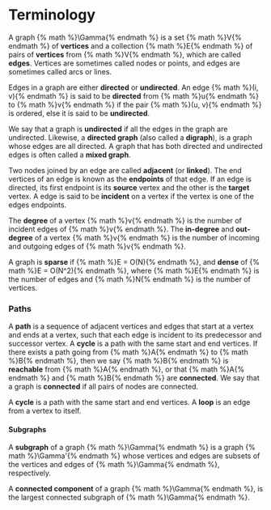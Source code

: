 # Terminology

A graph {% math %}\Gamma{% endmath %} is a set {% math %}V{% endmath %} of **vertices** and a collection {% math %}E{% endmath %} of pairs of **vertices** from {% math %}V{% endmath %}, which are called **edges**. Vertices are sometimes called nodes or points, and edges are sometimes called arcs or lines.

Edges in a graph are either **directed** or **undirected**. An edge {% math %}(i, v){% endmath %} is said to be **directed** from {% math %}u{% endmath %} to {% math %}v{% endmath %} if the pair {% math %}(u, v){% endmath %} is ordered, else it is said to be **undirected**.

We say that a graph is **undirected** if all the edges in the graph are undirected. Likewise, a **directed graph** (also called a **digraph**), is a graph whose edges are all directed. A graph that has both directed and undirected edges is often called a **mixed graph**.

Two nodes joined by an edge are called **adjacent** (or **linked**).  The end vertices of an edge is known as the **endpoints** of that edge. If an edge is directed, its first endpoint is its **source** vertex and the other is the **target** vertex. A edge is said to be **incident** on a vertex if the vertex is one of the edges endpoints.

The **degree** of a vertex {% math %}v{% endmath %} is the number of incident edges of {% math %}v{% endmath %}. The **in-degree** and **out-degree** of a vertex {% math %}v{% endmath %} is the number of incoming and outgoing edges of {% math %}v{% endmath %}.

A graph is **sparse** if {% math %}E = O(N){% endmath %}, and **dense** of {% math %}E = O(N^2){% endmath %}, where {% math %}E{% endmath %} is the number of edges and {% math %}N{% endmath %} is the number of vertices.

### Paths
A **path** is a sequence of adjacent vertices and edges that start at a vertex and ends at a vertex, such that each edge is incident to its predecessor and successor vertex. A **cycle** is a path with the same start and end vertices. If there exists a path going from {% math %}A{% endmath %} to {% math %}B{% endmath %}, then we say {% math %}B{% endmath %} is **reachable** from {% math %}A{% endmath %}, or that {% math %}A{% endmath %} and {% math %}B{% endmath %} are **connected**. We say that a graph is **connected** if all pairs of nodes are connected.

A **cycle** is a path with the same start and end vertices. A **loop** is an edge from a vertex to itself.

#### Subgraphs
A **subgraph** of a graph {% math %}\Gamma{% endmath %} is a graph {% math %}\Gamma'{% endmath %} whose vertices and edges are subsets of the vertices and edges of {% math %}\Gamma{% endmath %}, respectively.

A **connected component** of a graph {% math %}\Gamma{% endmath %}, is the largest connected subgraph of {% math %}\Gamma{% endmath %}.